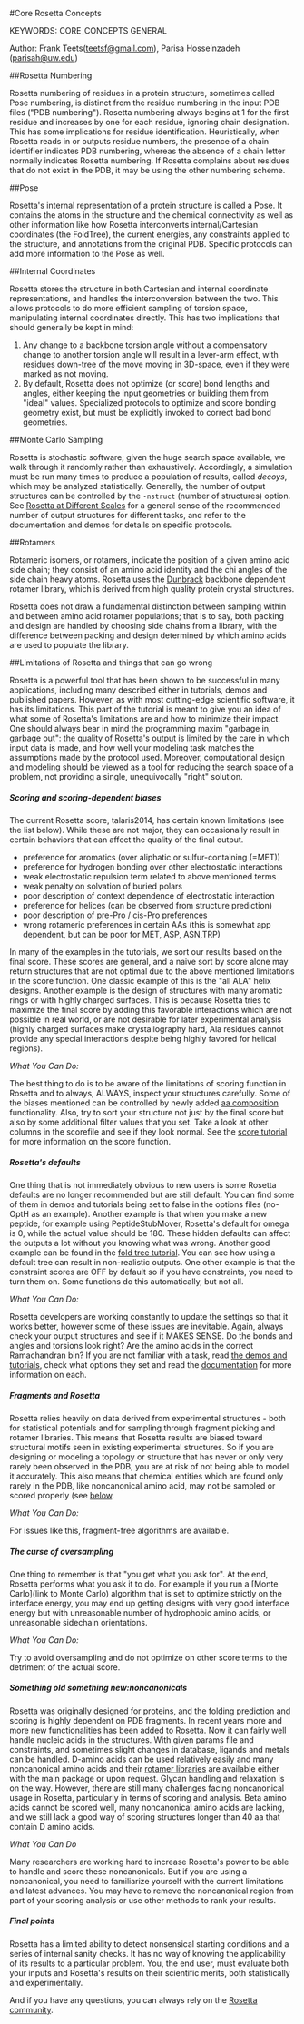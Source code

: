 #Core Rosetta Concepts

KEYWORDS: CORE_CONCEPTS GENERAL

Author: Frank Teets(teetsf@gmail.com), Parisa Hosseinzadeh (parisah@uw.edu)

##Rosetta Numbering

Rosetta numbering of residues in a protein structure, sometimes called Pose numbering, is distinct from the residue numbering in the input PDB files ("PDB numbering"). Rosetta numbering always begins at 1 for the first residue and increases by one for each residue, ignoring chain designation. This has some implications for residue identification. Heuristically, when Rosetta reads in or outputs residue numbers, the presence of a chain identifier indicates PDB numbering, whereas the absence of a chain letter normally indicates Rosetta numbering. If Rosetta complains about residues that do not exist in the PDB, it may be using the other numbering scheme.

##Pose 

Rosetta's internal representation of a protein structure is called a Pose. It contains the atoms in the structure and the chemical connectivity as well as other information like how Rosetta interconverts internal/Cartesian coordinates (the FoldTree), the current energies, any constraints applied to the structure, and annotations from the original PDB. Specific protocols can add more information to the Pose as well.

##Internal Coordinates

Rosetta stores the structure in both Cartesian and internal coordinate representations, and handles the interconversion between the two. This allows protocols to do more efficient sampling of torsion space, manipulating internal coordinates directly. This has two implications that should generally be kept in mind:

1. Any change to a backbone torsion angle without a compensatory change to another torsion angle will result in a lever-arm effect, with residues down-tree of the move moving in 3D-space, even if they were marked as not moving.
2. By default, Rosetta does not optimize (or score) bond lengths and angles, either keeping the input geometries or building them from "ideal" values. Specialized protocols to optimize and score bonding geometry exist, but must be explicitly invoked to correct bad bond geometries.

##Monte Carlo Sampling

Rosetta is stochastic software; given the huge search space available, we walk through it randomly rather than exhaustively. Accordingly, a simulation must be run many times to produce a population of results, called *decoys*, which may be analyzed statistically. Generally, the number of output structures can be controlled by the `-nstruct` (number of structures) option. See [Rosetta at Different Scales](https://www.rosettacommons.org/docs/latest/getting_started/Rosetta-on-different-scales) for a general sense of the recommended number of output structures for different tasks, and refer to the documentation and demos for details on specific protocols.

##Rotamers

Rotameric isomers, or rotamers, indicate the position of a given amino acid side chain; they consist of an amino acid identity and the chi angles of the side chain heavy atoms. Rosetta uses the [Dunbrack](http://dunbrack.fccc.edu/) backbone dependent rotamer library, which is derived from high quality protein crystal structures.

Rosetta does not draw a fundamental distinction between sampling within and between amino acid rotamer populations; that is to say, both packing and design are handled by choosing side chains from a library, with the difference between packing and design determined by which amino acids are used to populate the library.

##Limitations of Rosetta and things that can go wrong

Rosetta is a powerful tool that has been shown to be successful in many applications, including many described either in tutorials, demos and published papers. However, as with most cutting-edge scientific software, it has its limitations. This part of the tutorial is meant to give you an idea of what some of Rosetta's limitations are and how to minimize their impact. One should always bear in mind the programming maxim "garbage in, garbage out": the quality of Rosetta's output is limited by the care in which input data is made, and how well your modeling task matches the assumptions made by the protocol used. Moreover, computational design and modeling should be viewed as a tool for reducing the search space of a problem, not providing a single, unequivocally "right" solution.  

##### Scoring and scoring-dependent biases

The current Rosetta score, talaris2014, has certain known limitations (see the list below). While these are not major, they can occasionally result in certain behaviors that can affect the quality of the final output. 

- preference for aromatics (over aliphatic or sulfur-containing (=MET))
- preference for hydrogen bonding over other electrostatic interactions
- weak electrostatic repulsion term related to above mentioned terms 
- weak penalty on solvation of buried polars 
- poor description of context dependence of electrostatic interaction
- preference for helices (can be observed from structure prediction)
- poor description of pre-Pro / cis-Pro preferences
- wrong rotameric preferences in certain AAs (this is somewhat app dependent, but can be poor for MET, ASP, ASN,TRP)

In many of the examples in the tutorials, we sort our results based on the final score. These scores are general, and a naive sort by score alone may return structures that are not optimal due to the above mentioned limitations in the score function. One classic example of this is the "all ALA" helix designs. Another example is the design of structures with many aromatic rings or with highly charged surfaces. This is because Rosetta tries to maximize the final score by adding this favorable interactions which are not possible in real world, or are not desirable for later experimental analysis (highly charged surfaces make crystallography hard, Ala residues cannot provide any special interactions despite being highly favored for helical regions).

*What You Can Do:*

The best thing to do is to be aware of the limitations of scoring function in Rosetta and to always, ALWAYS, inspect your structures carefully. Some of the biases mentioned can be controlled by newly added [aa composition](https://www.rosettacommons.org/docs/latest/rosetta_basics/scoring/AACompositionEnergy) functionality. Also, try to sort your structure not just by the final score but also by some additional filter values that you set. Take a look at other columns in the scorefile and see if they look normal. See the [score tutorial](scoring) for more information on the score function.

##### Rosetta's defaults

One thing that is not immediately obvious to new users is some Rosetta defaults are no longer recommended but are still default. You can find some of them in demos and tutorials being set to false in the options files (no-OptH as an example). Another example is that when you make a new peptide, for example using PeptideStubMover, Rosetta's default for omega is 0, while the actual value should be 180. These hidden defaults can affect the outputs a lot without you knowing what was wrong. Another good example can be found in the [fold tree tutorial](fold_tree). You can see how using a default tree can result in non-realistic outputs. One other example is that the constraint scores are OFF by default so if you have constraints, you need to turn them on. Some functions do this automatically, but not all. 

*What You Can Do:*

Rosetta developers are working constantly to update the settings so that it works better, however some of these issues are inevitable. Again, always check your output structures and see if it MAKES SENSE. Do the bonds and angles and torsions look right? Are the amino acids in the correct Ramachandran bin? If you are not familiar with a task, read [the demos and tutorials](Home), check what options they set and read the [documentation](https://www.rosettacommons.org/docs/latest/Home) for more information on each. 

##### Fragments and Rosetta

Rosetta relies heavily on data derived from experimental structures - both for statistical potentials and for sampling through fragment picking and rotamer libraries. This means that Rosetta results are biased toward structural motifs seen in existing experimental structures. So if you are designing or modeling a topology or structure that has never or only very rarely been observed in the PDB, you are at risk of not being able to model it accurately. This also means that chemical entities which are found only rarely in the PDB, like noncanonical amino acid, may not be sampled or scored properly (see [below](#Soemthing_old_something_new:noncanonicals).

*What You Can Do:*

For issues like this, fragment-free algorithms are available.

##### The curse of oversampling

One thing to remember is that "you get what you ask for". At the end, Rosetta performs what you ask it to do. For example if you run a [Monte Carlo](link to Monte Carlo) algorithm that is set to optimize strictly on the interface energy, you may end up getting designs with very good interface energy but with unreasonable number of hydrophobic amino acids, or unreasonable sidechain orientations. 

*What You Can Do:*

Try to avoid oversampling and do not optimize on other score terms to the detriment of the actual score.

##### Something old something new:noncanonicals

Rosetta was originally designed for proteins, and the folding prediction and scoring is highly dependent on PDB fragments. In recent years more and more new functionalities has been added to Rosetta. Now it can fairly well handle nucleic acids in the structures. With given params file and constraints, and sometimes slight changes in database, ligands and metals can be handled. D-amino acids can be used relatively easily and many noncanonical amino acids and their [rotamer libraries](Optimizing_Sidechains_The_Packer) are available either with the main package or upon request. Glycan handling and relaxation is on the way. However, there are still many challenges facing noncanonical usage in Rosetta, particularly in terms of scoring and analysis. Beta amino acids cannot be scored well, many noncanonical amino acids are lacking, and we still lack a good way of scoring structures longer than 40 aa that contain D amino acids.

*What You Can Do*

Many researchers are working hard to increase Rosetta's power to be able to handle and score these noncanonicals. But if you are using a noncanonical, you need to familiarize yourself with the current limitations and latest advances. You may have to remove the noncanonical region from part of your scoring analysis or use other methods to rank your results.

##### Final points

Rosetta has a limited ability to detect nonsensical starting conditions and a series of internal sanity checks. It has no way of knowing the applicability of its results to a particular problem. You, the end user, must evaluate both your inputs and Rosetta's results on their scientific merits, both statistically and experimentally. 

And if you have any questions, you can always rely on the [Rosetta community](https://www.rosettacommons.org/support).

